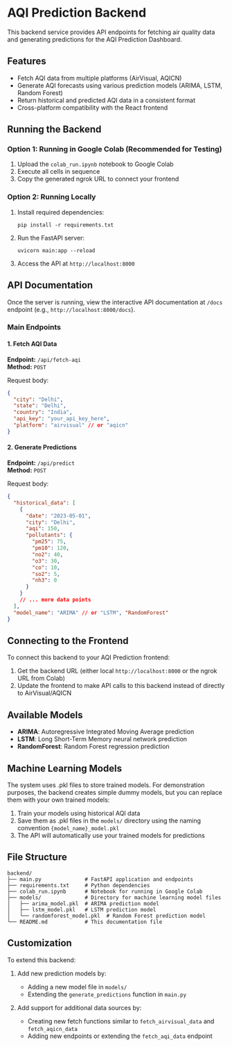 
# AQI Prediction Backend

This backend service provides API endpoints for fetching air quality data and generating predictions for the AQI Prediction Dashboard.

## Features

- Fetch AQI data from multiple platforms (AirVisual, AQICN)
- Generate AQI forecasts using various prediction models (ARIMA, LSTM, Random Forest)
- Return historical and predicted AQI data in a consistent format
- Cross-platform compatibility with the React frontend

## Running the Backend

### Option 1: Running in Google Colab (Recommended for Testing)

1. Upload the `colab_run.ipynb` notebook to Google Colab
2. Execute all cells in sequence
3. Copy the generated ngrok URL to connect your frontend

### Option 2: Running Locally

1. Install required dependencies:
   ```
   pip install -r requirements.txt
   ```

2. Run the FastAPI server:
   ```
   uvicorn main:app --reload
   ```

3. Access the API at `http://localhost:8000`

## API Documentation

Once the server is running, view the interactive API documentation at `/docs` endpoint (e.g., `http://localhost:8000/docs`).

### Main Endpoints

#### 1. Fetch AQI Data

**Endpoint:** `/api/fetch-aqi`  
**Method:** `POST`

Request body:
```json
{
  "city": "Delhi",
  "state": "Delhi",
  "country": "India", 
  "api_key": "your_api_key_here",
  "platform": "airvisual" // or "aqicn"
}
```

#### 2. Generate Predictions

**Endpoint:** `/api/predict`  
**Method:** `POST`

Request body:
```json
{
  "historical_data": [
    {
      "date": "2023-05-01",
      "city": "Delhi",
      "aqi": 150,
      "pollutants": {
        "pm25": 75,
        "pm10": 120,
        "no2": 40,
        "o3": 30,
        "co": 10,
        "so2": 5,
        "nh3": 0
      }
    }
    // ... more data points
  ],
  "model_name": "ARIMA" // or "LSTM", "RandomForest"
}
```

## Connecting to the Frontend

To connect this backend to your AQI Prediction frontend:

1. Get the backend URL (either local `http://localhost:8000` or the ngrok URL from Colab)
2. Update the frontend to make API calls to this backend instead of directly to AirVisual/AQICN 

## Available Models

- **ARIMA**: Autoregressive Integrated Moving Average prediction
- **LSTM**: Long Short-Term Memory neural network prediction
- **RandomForest**: Random Forest regression prediction

## Machine Learning Models

The system uses .pkl files to store trained models. For demonstration purposes, the backend creates simple dummy models, but you can replace them with your own trained models:

1. Train your models using historical AQI data
2. Save them as .pkl files in the `models/` directory using the naming convention `{model_name}_model.pkl`
3. The API will automatically use your trained models for predictions

## File Structure

```
backend/
├── main.py              # FastAPI application and endpoints
├── requirements.txt     # Python dependencies
├── colab_run.ipynb      # Notebook for running in Google Colab
├── models/              # Directory for machine learning model files
│   ├── arima_model.pkl  # ARIMA prediction model
│   ├── lstm_model.pkl   # LSTM prediction model
│   └── randomforest_model.pkl  # Random Forest prediction model
└── README.md            # This documentation file
```

## Customization

To extend this backend:

1. Add new prediction models by:
   - Adding a new model file in `models/`
   - Extending the `generate_predictions` function in `main.py`

2. Add support for additional data sources by:
   - Creating new fetch functions similar to `fetch_airvisual_data` and `fetch_aqicn_data`
   - Adding new endpoints or extending the `fetch_aqi_data` endpoint
